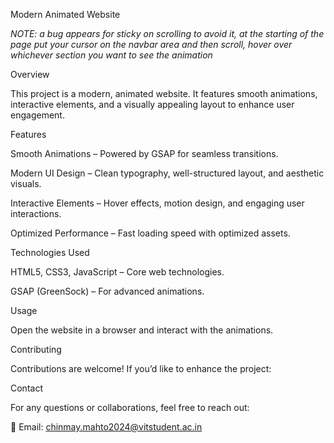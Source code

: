 Modern Animated Website

*NOTE: a bug appears for sticky on scrolling to avoid it, at the starting of the page put your cursor on the navbar area and then scroll, hover over whichever section you want to see the animation*

Overview

This project is a modern, animated website. It features smooth animations, interactive elements, and a visually appealing layout to enhance user engagement.


Features

Smooth Animations – Powered by GSAP for seamless transitions.

Modern UI Design – Clean typography, well-structured layout, and aesthetic visuals.

Interactive Elements – Hover effects, motion design, and engaging user interactions.

Optimized Performance – Fast loading speed with optimized assets.


Technologies Used

HTML5, CSS3, JavaScript – Core web technologies.

GSAP (GreenSock) – For advanced animations.


Usage

Open the website in a browser and interact with the animations.


Contributing

Contributions are welcome! If you’d like to enhance the project:


Contact

For any questions or collaborations, feel free to reach out:

📧 Email: chinmay.mahto2024@vitstudent.ac.in
